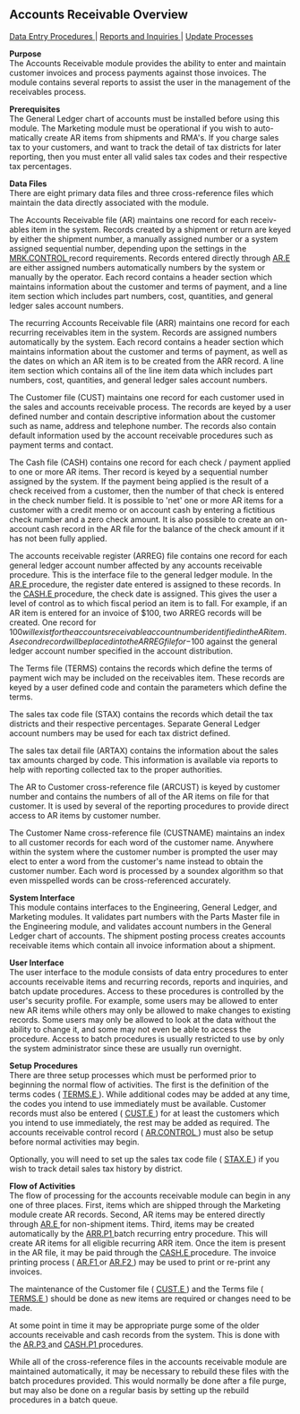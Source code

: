 ##  Accounts Receivable Overview

<PageHeader />

[ Data Entry Procedures ](AR-ENTRY/README.md) | [ Reports and Inquiries ](AR-REPORT/README.md) | [ Update Processes ](AR-PROCESS/README.md)

**Purpose**  
The Accounts Receivable module provides the ability to enter and maintain
customer invoices and process payments against those invoices. The module
contains several reports to assist the user in the management of the
receivables process.

**Prerequisites**  
The General Ledger chart of accounts must be installed before using this
module. The Marketing module must be operational if you wish to auto-
matically create AR items from shipments and RMA's. If you charge sales tax to
your customers, and want to track the detail of tax districts for later
reporting, then you must enter all valid sales tax codes and their respective
tax percentages.

**Data Files**  
There are eight primary data files and three cross-reference files which
maintain the data directly associated with the module.  
  
The Accounts Receivable file (AR) maintains one record for each receiv- ables item in the system. Records created by a shipment or return are keyed by either the shipment number, a manually assigned number or a system assigned sequential number, depending upon the settings in the [ MRK.CONTROL ](../../rover/AP-OVERVIEW/AP-ENTRY/AP-E/AP-E-1/CURRENCY-CONTROL/SO-E/MRK-CONTROL) record requirements. Records entered directly through [ AR.E ](../../rover/AP-OVERVIEW/AP-ENTRY/ACCT-CONTROL/ACCT-CONTROL-3/AR-E) are either assigned numbers automatically numbers by the system or manually by the operator. Each record contains a header section which maintains information about the customer and terms of payment, and a line item section which includes part numbers, cost, quantities, and general ledger sales account numbers.   
  
The recurring Accounts Receivable file (ARR) maintains one record for each
recurring receivables item in the system. Records are assigned numbers
automatically by the system. Each record contains a header section which
maintains information about the customer and terms of payment, as well as the
dates on which an AR item is to be created from the ARR record. A line item
section which contains all of the line item data which includes part numbers,
cost, quantities, and general ledger sales account numbers.  
  
The Customer file (CUST) maintains one record for each customer used in the
sales and accounts receivable process. The records are keyed by a user defined
number and contain descriptive information about the customer such as name,
address and telephone number. The records also contain default information
used by the account receivable procedures such as payment terms and contact.  
  
The Cash file (CASH) contains one record for each check / payment applied to
one or more AR items. Ther record is keyed by a sequential number assigned by
the system. If the payment being applied is the result of a check received
from a customer, then the number of that check is entered in the check number
field. It is possible to 'net' one or more AR items for a customer with a
credit memo or on account cash by entering a fictitious check number and a
zero check amount. It is also possible to create an on-account cash record in
the AR file for the balance of the check amount if it has not been fully
applied.  
  
The accounts receivable register (ARREG) file contains one record for each general ledger account number affected by any accounts receivable procedure. This is the interface file to the general ledger module. In the [ AR.E ](../../rover/AP-OVERVIEW/AP-ENTRY/ACCT-CONTROL/ACCT-CONTROL-3/AR-E) procedure, the register date entered is assigned to these records. In the [ CASH.E ](../../rover/AP-OVERVIEW/AP-ENTRY/ACCT-CONTROL/ACCT-CONTROL-1/ar-e/AR-E-1/CASH-E) procedure, the check date is assigned. This gives the user a level of control as to which fiscal period an item is to fall. For example, if an AR item is entered for an invoice of $100, two ARREG records will be created. One record for $100 will exist for the accounts receivable account number identified in the AR item. A second record will be placed into the ARREG file for -$100 against the general ledger account number specified in the account distribution.   
  
The Terms file (TERMS) contains the records which define the terms of payment
wich may be included on the receivables item. These records are keyed by a
user defined code and contain the parameters which define the terms.  
  
The sales tax code file (STAX) contains the records which detail the tax
districts and their respective percentages. Separate General Ledger account
numbers may be used for each tax district defined.  
  
The sales tax detail file (ARTAX) contains the information about the sales tax
amounts charged by code. This information is available via reports to help
with reporting collected tax to the proper authorities.  
  
The AR to Customer cross-reference file (ARCUST) is keyed by customer number
and contains the numbers of all of the AR items on file for that customer. It
is used by several of the reporting procedures to provide direct access to AR
items by customer number.  
  
The Customer Name cross-reference file (CUSTNAME) maintains an index to all
customer records for each word of the customer name. Anywhere within the
system where the customer number is prompted the user may elect to enter a
word from the customer's name instead to obtain the customer number. Each word
is processed by a soundex algorithm so that even misspelled words can be
cross-referenced accurately.

**System Interface**  
This module contains interfaces to the Engineering, General Ledger, and
Marketing modules. It validates part numbers with the Parts Master file in the
Engineering module, and validates account numbers in the General Ledger chart
of accounts. The shipment posting process creates accounts receivable items
which contain all invoice information about a shipment.

**User Interface**  
The user interface to the module consists of data entry procedures to enter
accounts receivable items and recurring records, reports and inquiries, and
batch update procedures. Access to these procedures is controlled by the
user's security profile. For example, some users may be allowed to enter new
AR items while others may only be allowed to make changes to existing records.
Some users may only be allowed to look at the data without the ability to
change it, and some may not even be able to access the procedure. Access to
batch procedures is usually restricted to use by only the system administrator
since these are usually run overnight.

**Setup Procedures**  
There are three setup processes which must be performed prior to beginning the normal flow of activities. The first is the definition of the terms codes ( [ TERMS.E ](../../rover/AP-OVERVIEW/AP-ENTRY/TERMS-E) ). While additional codes may be added at any time, the codes you intend to use immediately must be available. Customer records must also be entered ( [ CUST.E ](../../rover/AP-OVERVIEW/AP-ENTRY/ACCT-CONTROL/ACCT-CONTROL-1/ar-e/CUST-E) ) for at least the customers which you intend to use immediately, the rest may be added as required. The accounts receivable control record ( [ AR.CONTROL ](../../rover/AP-OVERVIEW/AP-ENTRY/CHECKS-E4/AR-CONTROL) ) must also be setup before normal activities may begin.   
  
Optionally, you will need to set up the sales tax code file ( [ STAX.E ](../../rover/AP-OVERVIEW/AP-ENTRY/AP-E/AP-E-1/CURRENCY-CONTROL/SO-E/STAX-E) ) if you wish to track detail sales tax history by district. 

**Flow of Activities**  
The flow of processing for the accounts receivable module can begin in any one of three places. First, items which are shipped through the Marketing module create AR records. Second, AR items may be entered directly through [ AR.E ](../../rover/AP-OVERVIEW/AP-ENTRY/ACCT-CONTROL/ACCT-CONTROL-3/AR-E) for non-shipment items. Third, items may be created automatically by the [ ARR.P1 ](../../rover/AP-OVERVIEW/AP-ENTRY/ACCT-CONTROL/ACCT-CONTROL-1/ar-e/AR-E-4/AR-F2/ARR-P1) batch recurring entry procedure. This will create AR items for all eligible recurring ARR item. Once the item is present in the AR file, it may be paid through the [ CASH.E ](../../rover/AP-OVERVIEW/AP-ENTRY/ACCT-CONTROL/ACCT-CONTROL-1/ar-e/AR-E-1/CASH-E) procedure. The invoice printing process ( [ AR.F1 ](AR-F1/README.md) or [ AR.F2 ](../../rover/AP-OVERVIEW/AP-ENTRY/ACCT-CONTROL/ACCT-CONTROL-1/ar-e/AR-E-4/AR-F2) ) may be used to print or re-print any invoices.   
  
The maintenance of the Customer file ( [ CUST.E ](../../rover/AP-OVERVIEW/AP-ENTRY/ACCT-CONTROL/ACCT-CONTROL-1/ar-e/CUST-E) ) and the Terms file ( [ TERMS.E ](../../rover/AP-OVERVIEW/AP-ENTRY/TERMS-E) ) should be done as new items are required or changes need to be made.   
  
At some point in time it may be appropriate purge some of the older accounts receivable and cash records from the system. This is done with the [ AR.P3 ](AR-P3/README.md) and [ CASH.P1 ](CASH-P1/README.md) procedures.   
  
While all of the cross-reference files in the accounts receivable module are
maintained automatically, it may be necessary to rebuild these files with the
batch procedures provided. This would normally be done after a file purge, but
may also be done on a regular basis by setting up the rebuild procedures in a
batch queue.

<badge text= "Version 8.10.57" vertical="middle" />

<PageFooter />